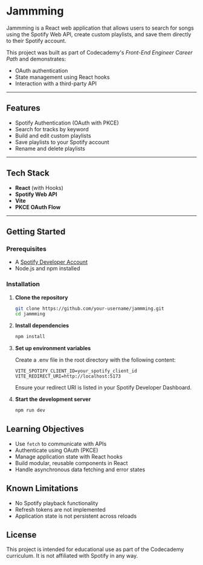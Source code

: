 # Jammming

Jammming is a React web application that allows users to search for songs using the Spotify Web API, create custom playlists, and save them directly to their Spotify account.

This project was built as part of Codecademy's _Front-End Engineer Career Path_ and demonstrates:

- OAuth authentication
- State management using React hooks
- Interaction with a third-party API

---

## Features

- Spotify Authentication (OAuth with PKCE)
- Search for tracks by keyword
- Build and edit custom playlists
- Save playlists to your Spotify account
- Rename and delete playlists

---

## Tech Stack

- **React** (with Hooks)
- **Spotify Web API**
- **Vite**
- **PKCE OAuth Flow**

---

## Getting Started

### Prerequisites

- A [Spotify Developer Account](https://developer.spotify.com/dashboard)
- Node.js and npm installed

### Installation

1. **Clone the repository**

   ```bash
   git clone https://github.com/your-username/jammming.git
   cd jammming
   ```

2. **Install dependencies**

   ```bash
   npm install
   ```

3. **Set up environment variables**

   Create a .env file in the root directory with the following content:

   ```env
   VITE_SPOTIFY_CLIENT_ID=your_spotify_client_id
   VITE_REDIRECT_URI=http://localhost:5173
   ```

   Ensure your redirect URI is listed in your Spotify Developer Dashboard.

4. **Start the development server**

   ```bash
   npm run dev
   ```

## Learning Objectives

- Use `fetch` to communicate with APIs
- Authenticate using OAuth (PKCE)
- Manage application state with React hooks
- Build modular, reusable components in React
- Handle asynchronous data fetching and error states

## Known Limitations

- No Spotify playback functionality
- Refresh tokens are not implemented
- Application state is not persistent across reloads

## License

This project is intended for educational use as part of the Codecademy curriculum. It is not affiliated with Spotify in any way.
